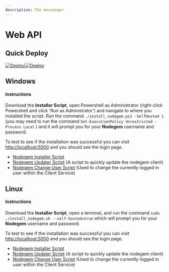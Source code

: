 ```yaml
---
description: The messenger
---
```


# Web API

## Quick Deploy

[![Deploy](https://www.herokucdn.com/deploy/button.svg)](https://heroku.com/deploy?template=https://github.com/Nodegem/nodegem)[![Deploy](https://cdn.nodegem.io/assets/linode-button.svg)](https://cloud.linode.com/linodes/create?type=One-Click&subtype=Community%20StackScripts&stackScriptID=625535)

## Windows

#### Instructions

Download the **Installer Script**, open Powershell as Administrator \(right-click Powershell and click 'Run as Adminstrator'\) and navigate to where you installed the script. Run the command `./install_nodegem.ps1 -SelfHosted 1` \(you may need to run the command `Set-ExecutionPolicy Unrestricted -Process Local` \) and it will prompt you for your **Nodegem** username and password.  
  
To test to see if the installation was successful you can visit [http://localhost:5000](http://localhost:5000) and you should see the login page.

* [Nodegem Installer Script](https://cdn.nodegem.io/install/windows/scripts/install_nodegem.ps1)
* [Nodegem Updater Script](https://cdn.nodegem.io/install/windows/scripts/update_nodegem.ps1) \(A script to quickly update the nodegem client\)
* [Nodegem Change User Script](https://cdn.nodegem.io/install/windows/scripts/change_user.ps1) \(Used to change the currently logged in user within the Client Service\)

## Linux

#### Instructions

Download the **Installer Script**, open a terminal, and run the command `sudo ./install_nodegem.sh --self-hosted=true` which will prompt you for your **Nodegem** username and password.  
  
To test to see if the installation was successful you can visit [http://localhost:5000](http://localhost:5000) and you should see the login page.

* [Nodegem Installer Script](https://cdn.nodegem.io/install/linux/install_nodegem.sh)
* [Nodegem Updater Script](https://cdn.nodegem.io/install/linux/update_nodegem.sh) \(A script to quickly update the nodegem client\)
* [Nodegem Change User Script](https://cdn.nodegem.io/install/linux/change_user.sh) \(Used to change the currently logged in user within the Client Service\)

